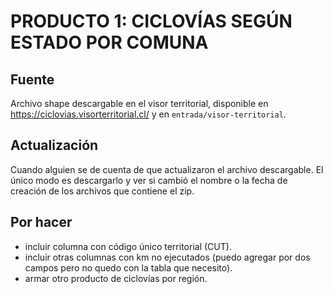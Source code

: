 # PRODUCTO 1: CICLOVÍAS SEGÚN ESTADO POR COMUNA

## Fuente

Archivo shape descargable en el visor territorial, disponible en <https://ciclovias.visorterritorial.cl/> y en `entrada/visor-territorial`.

## Actualización

Cuando alguien se de cuenta de que actualizaron el archivo descargable. El único modo es descargarlo y ver si cambió el nombre o la fecha de creación de los archivos que contiene el zip.

## Por hacer

- incluir columna con código único territorial (CUT).
- incluir otras columnas con km no ejecutados (puedo agregar por dos campos pero no quedo con la tabla que necesito).
- armar otro producto de ciclovías por región.
